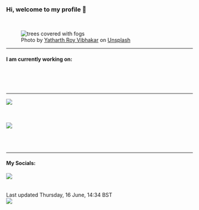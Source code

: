 <h3>Hi, welcome to my profile 👋</h3>

<br />
<figure>
  <img
    src="https://images.unsplash.com/photo-1521128236067-c0b43c4c3fa2?crop=entropy&cs=tinysrgb&fit=max&fm=jpg&ixid=MnwyNzQ3MDB8MHwxfHJhbmRvbXx8fHx8fHx8fDE2NTUzODI1OTQ&ixlib=rb-1.2.1&q=80&w=1080&auto=format"
    alt="trees covered with fogs" 
  />
  <figcaption>Photo by <a
    href="https://unsplash.com/@yatharthroyvibhakar?utm_source=Profile%20readme&utm_medium=referral">Yatharth Roy Vibhakar</a> on <a
    href="https://unsplash.com/?utm_source=Profile%20readme&utm_medium=referral">Unsplash</a></figcaption>
</figure>


<hr />
<h4>I am currently working on:</h4>
<a href=""></a>

<br /><br /><br />

<hr />
<img
  src="https://github-readme-stats.vercel.app/api?username=shanelucy&show_icons=true&theme=calm"
/>
<br /><br /><br />

<img 
  src="https://github-readme-stats.vercel.app/api/top-langs/?username=shanelucy&theme=calm"
/>
<br /><br /><br /><br />
<hr />
<h4>My Socials:</h4>
<a href="https://uk.linkedin.com/in/shane-lucy-4735b616a">
  <img
    src="https://img.shields.io/badge/linkedin%20-%230077B5.svg?&style=for-the-badge&logo=linkedin&logoColor=white"
  />
</a>
<br /><br /><br />
Last updated Thursday, 16 June, 14:34 BST
<br />
<img
  src="https://github.com/ShaneLucy/ShaneLucy/workflows/README%20build/badge.svg"
/>

